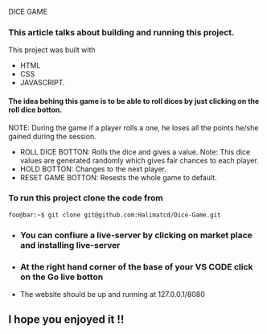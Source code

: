 DICE GAME

### This article talks about building and running this project.

This project was built with

- HTML
- CSS
- JAVASCRIPT.

#### The idea behing this game is to be able to roll dices by just clicking on the roll dice botton.

NOTE: During the game if a player rolls a one, he loses all the points he/she gained during the session.

- ROLL DICE BOTTON:
  Rolls the dice and gives a value.
  Note: This dice values are generated randomly which gives fair chances to each player.
- HOLD BOTTON: Changes to the next player.
- RESET GAME BOTTON: Resests the whole game to default.

### To run this project clone the code from

```console
foo@bar:~$ git clone git@github.com:Halimatcd/Dice-Game.git
```

- ### You can confiure a live-server by clicking on market place and installing live-server

- ### At the right hand corner of the base of your VS CODE click on the Go live botton

* The website should be up and running at 127.0.0.1/8080

## I hope you enjoyed it !!
